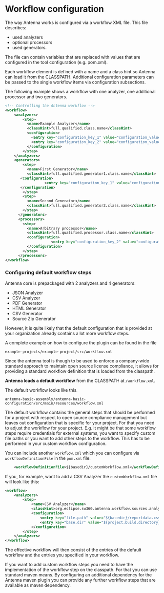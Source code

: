# Workflow configuration

The way Antenna works is configured via a workflow XML file. This file describes:

* used analyzers
* optional processors
* used generators.

The file can contain variables that are replaced with values that are configured in the tool configuration (e.g. pom.xml).

Each workflow element is defined with a name and a class hint so Antenna can load it from the CLASSPATH. Additional configuration parameters can be passed to the single workflow items via configuration subsections.

The following example shows a workflow with one analyzer, one additional processor and two generators.

```xml
<!-- Controlling the Antenna workflow -->
<workflow>
    <analyzers>
        <step>
          <name>Example Analyzer</name>
          <classHint>full.qualified.class.name</classHint>
          <configuration>
            <entry key="configuration_key_1" value="configuration_value_1" />
            <entry key="configuration_key_2" value="configuration_value_2" />
          </configuration>
        </step>
    </analyzers>
    <generators>
        <step>
          <name>First Generator</name>
          <classHint>full.qualified.generator1.class.name</classHint>
       <configuration>
                  <entry key="configuration_key_1" value="configuration_value_1" />
       </configuration>
        </step>
        <step>
          <name>Second Generator</name>
          <classHint>full.qualified.generator2.class.name</classHint>
        </step>
      </generators>
      <processors>
        <step>
          <name>Arbitrary processor</name>
          <classHint>full.qualified.processor.class.name</classHint>
          <configuration>
                     <entry key="configuration_key_2" value="configuration_value_2" />
          </configuration>
        </step>
      </processors>
</workflow>
```

### Configuring default workflow steps
Antenna core is prepackaged with 2 analyzers and 4 generators:

* JSON Analyzer
* CSV Analyzer
* PDF Generator
* HTML Generator
* CSV Generator
* Source Zip Generator

However, it is quite likely that the default configuration that is provided at your organization already contains a lot more workflow steps.

A complete example on how to configure the plugin can be found in the file
```
example-projects/example-project/src/workflow.xml
```
Since the antenna tool is though to be used to enforce a company-wide standard approach to maintain open source license compliance, it allows for providing a standard workflow definition that is loaded from the classpath.

**Antenna loads  a default workflow** from the CLASSPATH at `/workflow.xml`.

The default workflow looks like this.

```
antenna-basic-assembly/antenna-basic-configuration/src/main/resources/workflow.xml
```

The default workflow contains the general steps that should be performed for a project with respect to open source compliance management but leaves out configuration that is specific for your project. For that you need to adjust the workflow for your project. E.g. it might be that some workflow steps require credentials for external systems, you want to specify custom file paths or you want to add other steps to the workflow. This has to be performed in your custom workflow configuration.

You can include another `workflow.xml` which you can configure via ``workflowDefinitionFile`` in the `pom.xml` file.

```xml
    <workflowDefinitionFile>${basedir}/customWorkflow.xml</workflowDefinitionFile>
```

If you, for example, want to add a CSV Analyzer the `customWorkflow.xml` file will look like this:

```xml
<workflow>
    <analyzers>
        <step>
            <name>CSV Analyzer</name>
            <classHint>org.eclipse.sw360.antenna.workflow.sources.analyzer.CsvAnalyzer</classHint>
            <configuration>
                <entry key="file.path" value="${basedir}/reportdata.csv" />
                <entry key="base.dir" value="${project.build.directory}/sources"/>
            </configuration>
        </step>
    </analyzers>
</workflow>
```

The effective workflow will then consist of the entries of the default workflow and the entries you specified in your workflow.

If you want to add custom workflow steps you need to have the implementation of the workflow step on the classpath. For that 
you can use standard maven means. By configuring an additional dependency for the Antenna maven plugin you can provide any further workflow steps that are available as maven dependency.
